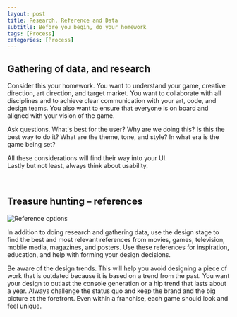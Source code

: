 ```yaml
---
layout: post
title: Research, Reference and Data
subtitle: Before you begin, do your homework
tags: [Process]
categories: [Process]
---
```


## Gathering of data, and research
Consider this your homework. You want to understand your game, creative direction, art direction, and target market. You want to collaborate with all disciplines and to achieve clear communication with your art, code, and design teams. You also want to ensure that everyone is on board and aligned with your vision of the game.

Ask questions. What's best for the user? Why are we doing this? Is this the best way to do it? What are the theme, tone, and style? In what era is the game being set? 

All these considerations will find their way into your UI.  
Lastly but not least, always think about usability. 

<br>

## Treasure hunting – references
![Reference options](/privatebebomalaka/img/ReferenceOptions.jpg)

In addition to doing research and gathering data, use the design stage to find the best and most relevant references from movies, games, television, mobile media, magazines, and posters. Use these references for inspiration, education, and help with forming your design decisions.

Be aware of the design trends. This will help you avoid designing a piece of work that is outdated because it is based on a trend from the past. You want your design to outlast the console generation or a hip trend that lasts about a year. Always challenge the status quo and keep the brand and the big picture at the forefront. Even within a franchise, each game should look and feel unique.
